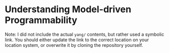 # Understanding Model-driven Programmability
Note: I did not include the actual `yang/` contents, but rather
used a symbolic link. You should either update the link to
the correct location on your location system, or overwrite it
by cloning the repository yourself.
